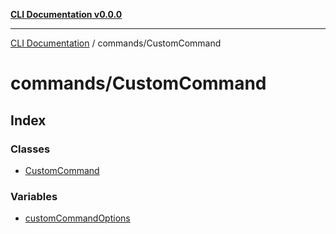 [**CLI Documentation v0.0.0**](../../README.md)

***

[CLI Documentation](../../modules.md) / commands/CustomCommand

# commands/CustomCommand

## Index

### Classes

- [CustomCommand](classes/CustomCommand.md)

### Variables

- [customCommandOptions](variables/customCommandOptions.md)

